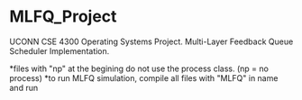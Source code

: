 # MLFQ_Project
UCONN CSE 4300 Operating Systems Project. Multi-Layer Feedback Queue Scheduler Implementation.

*files with "np" at the begining do not use the process class. (np = no process)
*to run MLFQ simulation, compile all files with "MLFQ" in name and run
